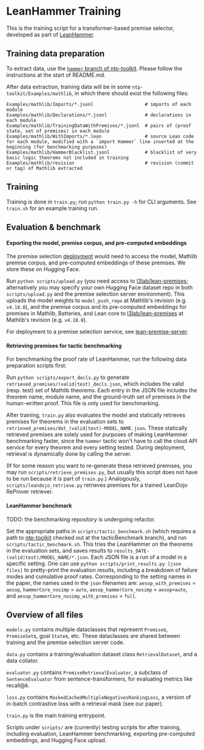# LeanHammer Training

This is the training script for a transformer-based premise selector, developed as part of [LeanHammer](https://github.com/JOSHCLUNE/LeanHammer).

## Training data preparation

To extract data, use the [`hammer` branch of ntp-toolkit](https://github.com/cmu-l3/ntp-toolkit/tree/hammer). Please follow the instructions at the start of README.md.

After data extraction, training data will be in some `ntp-toolkit/Examples/mathlib`, in which there should exist the following files:
```
Examples/mathlib/Imports/*.jsonl                   # imports of each module
Examples/mathlib/Declarations/*.jsonl              # declarations in each module
Examples/mathlib/TrainingDataWithPremises/*.jsonl  # pairs of (proof state, set of premises) in each module
Examples/mathlib/WithImports/*.lean                # source Lean code for each module, modified with a `import Hammer` line inserted at the beginning (for benchmarking purposes)
Examples/mathlib/HammerBlacklist.jsonl             # blacklist of very basic logic theorems not included in training
Examples/mathlib/revision                          # revision (commit or tag) of Mathlib extracted
```

## Training

Training is done in `train.py`; run `python train.py -h` for CLI arguments.
See `train.sh` for an example training run.

## Evaluation & benchmark

#### Exporting the model, premise corpus, and pre-computed embeddings

The premise selection [deployment](https://github.com/hanwenzhu/lean-premise-server) would need to access the model, Mathlib premise corpus, and pre-computed embeddings of these premises.
We store these on Hugging Face.

Run `python scripts/upload.py` (you need access to [l3lab/lean-premises](https://huggingface.co/datasets/l3lab/lean-premises); alternatively you may specify your own Hugging Face dataset repo in both `scripts/upload.py` and the premise selection server environment).
This uploads the model weights to `model_push_repo` at Mathlib's revision (e.g. `v4.18.0`), and
the premise corpus and its pre-computed embeddings
for premises in Mathlib, Batteries, and Lean core to [l3lab/lean-premises](https://huggingface.co/datasets/l3lab/lean-premises)
at Mathlib's revision (e.g. `v4.18.0`).

For deployment to a premise selection service, see [lean-premise-server](https://github.com/hanwenzhu/lean-premise-server).

#### Retrieving premises for tactic benchmarking

For benchmarking the proof rate of LeanHammer, run the following data preparation scripts first:

Run `python scripts/export_decls.py` to generate `retrieved_premises/(valid|test)_decls.json`, which
includes the valid (resp. test) set of Mathlib theorems.
Each entry in the JSON file includes the theorem name, module name, and the ground-truth set of premises in the human-written proof.
This file is only used for benchmarking.

After training, `train.py` also evaluates the model and statically retrieves premises for theorems in the evaluation sets
to `retrieved_premises/dot_(valid|test)-MODEL_NAME.json`.
These statically retrieved premises are solely used for purposes of making LeanHammer benchmarking faster,
since the `hammer` tactic won't have to call the cloud API service for every theorem and every setting tested.
During deployment, retrieval is dynamically done by calling the server.

(If for some reason you want to re-generate these retrieved premises, you may run `scripts/retrieve_premises.py`, but usually
this script does not have to be run because it is part of `train.py`.)
Analogously, `scripts/leandojo_retrieve.py` retrieves premises for a trained LeanDojo ReProver retriever.

#### LeanHammer benchmark

TODO: the benchmarking repository is undergoing refactor.

Set the appropriate paths in `scripts/tactic_benchmark.sh` (which requires a path to [ntp-toolkit](https://github.com/JOSHCLUNE/ntp-toolkit/tree/tacticBenchmark)
checked out at the tacticBenchmark branch), and run `scripts/tactic_benchmark.sh`.
This tries the LeanHammer on the theorems in the evaluation sets, and saves results to `results_DATE-(valid|test)/MODEL_NAME/*.json`.
Each JSON file is a run of a model in a specific setting.
One can use `python scripts/print_results.py [json files]` to pretty-print the evaluation results,
including a breakdown of failure modes and cumulative proof rates.
Corresponding to the setting names in the paper, the names used in the `json` filenames are: `aesop_with_premises` = `aesop`, `hammerCore_nosimp` = `auto`,
`aesop_hammerCore_nosimp` = `aesop+auto`, and `aesop_hammerCore_nosimp_with_premises` = `full`.

## Overview of all files

`models.py` contains multiple dataclasses that represent `Premise`s, `PremiseSet`s, goal `State`s, etc.
These dataclasses are shared between training and the premise selection server code.

`data.py` contains a training/evaluation dataset class `RetrievalDataset`, and a data collator.

`evaluator.py` contains `PremiseRetrievalEvaluator`, a subclass of `SentenceEvaluator` from sentence-transformers, for evaluating metrics like recall@*k*.

`loss.py` contains `MaskedCachedMultipleNegativesRankingLoss`, a version of in-batch contrastive loss with a retrieval mask (see our paper).

`train.py` is the main training entrypoint.

Scripts under `scripts/` are (currently) testing scripts for after training, including evaluation, LeanHammer benchmarking, exporting pre-computed embeddings, and Hugging Face upload.
